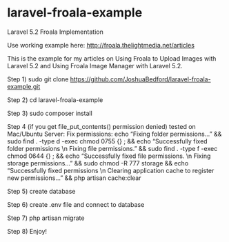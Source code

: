 # laravel-froala-example
Laravel 5.2 Froala Implementation

Use working example here: http://froala.thelightmedia.net/articles
	
This is the example for my articles on Using Froala to Upload Images with Laravel 5.2 and Using Froala Image Manager with Laravel 5.2.

Step 1)
	sudo git clone https://github.com/JoshuaBedford/laravel-froala-example.git

Step 2)
	cd laravel-froala-example

Step 3)
	sudo composer install

Step 4 (if you get file_put_contents() permission denied) tested on Mac/Ubuntu Server:
Fix permissions:
	echo “Fixing folder permissions…” && sudo find . -type d -exec chmod 0755 {} \; && echo “Successfully fixed folder permissions \n Fixing file permissions.” && sudo find . -type f -exec chmod 0644 {} \; && echo “Successfully fixed file permissions. \n Fixing storage permissions…” && sudo chmod -R 777 storage && echo “Successfully fixed permissions \n Clearing application cache to register new permissions…” && php artisan cache:clear

Step 5)
	create database

Step 6)
	create .env file and connect to database

Step 7)
	php artisan migrate

Step 8)
	Enjoy!
